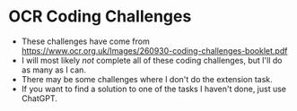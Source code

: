 # OCR Coding Challenges
- These challenges have come from https://www.ocr.org.uk/Images/260930-coding-challenges-booklet.pdf
- I will most likely _not_ complete all of these coding challenges, but I'll do as many as I can.
- There may be some challenges where I don't do the extension task.
- If you want to find a solution to one of the tasks I haven't done, just use ChatGPT.
